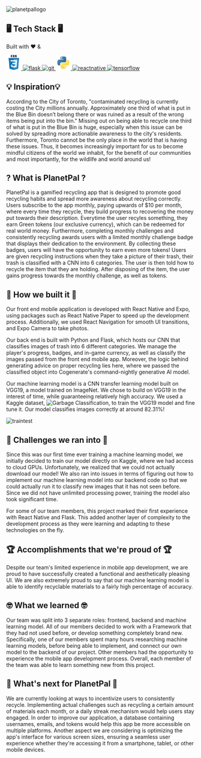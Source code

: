 
![planetpallogo](https://github.com/markestiller/PlanetPal/assets/117526873/c1d0a4f5-9b52-4377-9459-f24fadc74491)

## 🖥️ Tech Stack 🖥️
Built with ❤️ &

<p align="left"> <a href="https://www.w3schools.com/css/" target="_blank" rel="noreferrer"> <img src="https://raw.githubusercontent.com/devicons/devicon/master/icons/css3/css3-original-wordmark.svg" alt="css3" width="40" height="40"/> </a> <a href="https://flask.palletsprojects.com/" target="_blank" rel="noreferrer"> <img src="https://www.vectorlogo.zone/logos/pocoo_flask/pocoo_flask-icon.svg" alt="flask" width="40" height="40"/> </a> <a href="https://git-scm.com/" target="_blank" rel="noreferrer"> <img src="https://www.vectorlogo.zone/logos/git-scm/git-scm-icon.svg" alt="git" width="40" height="40"/> </a> <a href="https://www.python.org" target="_blank" rel="noreferrer"> <img src="https://raw.githubusercontent.com/devicons/devicon/master/icons/python/python-original.svg" alt="python" width="40" height="40"/> </a> <a href="https://reactnative.dev/" target="_blank" rel="noreferrer"> <img src="https://reactnative.dev/img/header_logo.svg" alt="reactnative" width="40" height="40"/> </a> <a href="https://www.tensorflow.org" target="_blank" rel="noreferrer"> <img src="https://www.vectorlogo.zone/logos/tensorflow/tensorflow-icon.svg" alt="tensorflow" width="40" height="40"/> </a> </p>

## 💡 Inspiration💡

According to the City of Toronto, "contaminated recycling is currently costing the City millions annually. Approximately one third of what is put in the Blue Bin doesn’t belong there or was ruined as a result of the wrong items being put into the bin." Missing out on being able to recycle one third of what is put in the Blue Bin is huge, especially when this issue can be solved by spreading more actionable awareness to the city's residents. Furthermore, Toronto cannot be the only place in the world that is having these issues. Thus, it becomes increasingly important for us to become mindful citizens of the world we inhabit, for the benefit of our communities and most importantly, for the wildlife and world around us!

## ? What is PlanetPal ?

PlanetPal is a gamified recycling app that is designed to promote good recycling habits and spread more awareness about recycling correctly. Users subscribe to the app monthly, paying upwards of $10 per month, where every time they recycle, they build progress to recovering the money put towards their description. Everytime the user recyles something, they earn Green tokens (our exclusive currency), which can be redeemed for real world money. Furthermore, completing monthly challenges and consistently recycling awards users with a limited monthly challenge badge that displays their dedication to the environment. By collecting these badges, users will have the opportunity to earn even more tokens! Users are given recycling instructions when they take a picture of their trash, their trash is classified with a CNN into 6 categories. The user is then told how to recycle the item that they are holding. After disposing of the item, the user gains progress towards the monthly challenge, as well as tokens.

## 🔧 How we built it 🔧

Our front end mobile application is developed with React Native and Expo, using packages such as React Native Paper to speed up the development process. Additionally, we used React Navigation for smooth UI transitions, and Expo Camera to take photos.

Our back end is built with Python and Flask, which hosts our CNN that classifies images of trash into 6 different categories. We manage the player's progress, badges, and in-game currency, as well as classify the images passed from the front end mobile app. Moreover, the logic behind generating advice on proper recycling lies here, where we passed the classified object into Cogenerate's command-nightly generative AI model.

Our machine learning model is a CNN transfer learning model built on VGG19, a model trained on ImageNet. We chose to build on VGG19 in the interest of time, while guaranteeing relatively high accuracy. We used a Kaggle dataset, ![Garbage Classification](https://www.kaggle.com/datasets/asdasdasasdas/garbage-classification), to train the VGG19 model and fine tune it. Our model classifies images correctly at around 82.31%!

![traintest](https://github.com/markestiller/PlanetPal/assets/117526873/4e3cc498-c984-4c5b-8030-dc684c5c2e0d)

## 🤔 Challenges we ran into 🤔

Since this was our first time ever training a machine learning model, we initially decided to train our model directly on Kaggle, where we had access to cloud GPUs. Unfortunately, we realized that we could not actually download our model! We also ran into issues in terms of figuring out how to implement our machine learning model into our backend code so that we could actually run it to classify new images that it has not seen before. Since we did not have unlimited processing power, training the model also took significant time.

For some of our team members, this project marked their first experience with React Native and Flask. This added another layer of complexity to the development process as they were learning and adapting to these technologies on the fly. 

## 🏆 Accomplishments that we're proud of 🏆

Despite our team's limited experience in mobile app development, we are proud to have successfully created a functional and aesthetically pleasing UI. We are also extremely proud to say that our machine learning model is able to identify recyclable materials to a fairly high percentage of accuracy.

## 🤓 What we learned 🤓

Our team was split into 3 separate roles: frontend, backend and machine learning model. All of our members decided to work with a Framework that they had not used before, or develop something completely brand new. Specifically, one of our members spent many hours researching machine learning models, before being able to implement, and connect our own model to the backend of our project. Other members had the opportunity to experience the mobile app development process. Overall, each member of the team was able to learn something new from this project.

## 👀 What's next for PlanetPal 👀

We are currently looking at ways to incentivize users to consistently recycle. Implementing actual challenges such as recycling a certain amount of materials each month, or a daily streak mechanism would help users stay engaged. In order to improve our application, a database containing usernames, emails, and tokens would help this app be more accessible on multiple platforms. Another aspect we are considering is optimizing the app's interface for various screen sizes, ensuring a seamless user experience whether they're accessing it from a smartphone, tablet, or other mobile devices.

